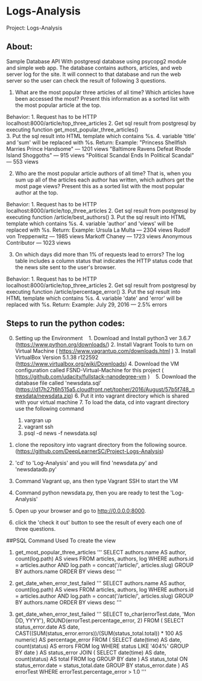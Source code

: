 # Logs-Analysis
Project: Logs-Analysis

## About:
Sample Database API With postgresql database using psycopg2 module and simple web app.
The database contains authors, articles, and web server log for the site.
It will connect to that database and run the web server so the user can check the result of following 3 questions.

  1. What are the most popular three articles of all time? 
  Which articles have been accessed the most? Present this information as a sorted list with the most popular article at the top.

  Behavior:
	1. Request has to be HTTP localhost:8000/article/top_three_articles 
	2. Get sql result from postgresql by executing function get_most_popular_three_articles()	
	3. Put the sql result into HTML template which contains %s. 
	4. variable 'title' and 'sum' will be replaced with %s.
  Return:
  	Example:
  	"Princess Shellfish Marries Prince Handsome" — 1201 views
  	"Baltimore Ravens Defeat Rhode Island Shoggoths" — 915 views
  	"Political Scandal Ends In Political Scandal" — 553 views

  2. Who are the most popular article authors of all time? 
  That is, when you sum up all of the articles each author has written, which authors get the most page views? 
  Present this as a sorted list with the most popular author at the top.
  
  Behavior:
	1. Request has to be HTTP localhost:8000/article/top_three_articles 
	2. Get sql result from postgresql by executing function /article/best_authors()	
	3. Put the sql result into HTML template which contains %s. 
	4. variable 'author' and 'views' will be replaced with %s.
  Return:
	Example:
	Ursula La Multa — 2304 views
  	Rudolf von Treppenwitz — 1985 views
  	Markoff Chaney — 1723 views
  	Anonymous Contributor — 1023 views

  3. On which days did more than 1% of requests lead to errors? 
  The log table includes a column status that indicates the HTTP status code that the news site sent to the user's browser.
  
  Behavior:
	1. Request has to be HTTP localhost:8000/article/top_three_articles 
	2. Get sql result from postgresql by executing function /article/percentage_error()	
	3. Put the sql result into HTML template which contains %s. 
	4. variable 'date' and 'error' will be replaced with %s.
  Return:
 	Example:
 	July 29, 2016 — 2.5% errors
  
## Steps to run the python codes:
	
  0. Setting up the Environment
  	1. Download and Install python3 ver 3.6.7 (https://www.python.org/downloads/)
	2. Install Vagrant Tools to turn on Virtual Machine ( https://www.vagrantup.com/downloads.html )
	3. Install VirtualBox Version 5.1.38 r122592 (https://www.virtualbox.org/wiki/Downloads)
	4. Download the VM configuration called FSND-Virtual-Machine for this project ( https://github.com/udacity/fullstack-nanodegree-vm ) 
  	5. Download the database file called 'newsdata.sql'
	(https://d17h27t6h515a5.cloudfront.net/topher/2016/August/57b5f748_newsdata/newsdata.zip)
	6. Put it into vagrant directory which is shared with your virtual machine
	7. To load the data, cd into vagrant directory use the following command
		1) vargran up 
		2) vagrant ssh
		3) psql -d news -f newsdata.sql

  1. clone the repository into vagrant directory from the following source.
	(https://github.com/DeepLearnerSC/Project-Logs-Analysis)
  2. 'cd' to 'Log-Analysis' and you will find 'newsdata.py' and 'newsdatadb.py'
  3. Command Vagrant up, ans then type Vagrant SSH to start the VM
  2. Command python newsdata.py, then you are ready to test the 'Log-Analysis'
  3. Open up your browser and go to http://0.0.0.0:8000.
  4. click the 'check it out' button to see the result of every each one of three questions.

##PSQL Command Used To create the view
1. get_most_popular_three_articles
'''
SELECT authors.name AS author, count(log.path) AS views
FROM articles, authors, log
WHERE authors.id = articles.author
AND log.path = concat('/article/', articles.slug)
GROUP BY authors.name
ORDER BY views desc
      '''

2. get_date_when_error_test_failed
'''
SELECT authors.name AS author, count(log.path) AS views
FROM articles, authors, log
WHERE authors.id = articles.author
AND log.path = concat('/article/', articles.slug)
GROUP BY authors.name
ORDER BY views desc
'''

3. get_date_when_error_test_failed
'''
SELECT
  to_char(errorTest.date, 'Mon DD, YYYY'),
  ROUND(errorTest.percentage_error, 2)
FROM (
  SELECT status_error.date AS date, 
    CAST((SUM(status_error.errors))/(SUM(status_total.total)) * 100
    AS numeric) AS percentage_error
  FROM (
    SELECT date(time) AS date, count(status) AS errors
    FROM log
    WHERE status
    LIKE '404%'
    GROUP BY date
  ) AS status_error
  JOIN (
    SELECT date(time) AS date, count(status) AS total
    FROM log
    GROUP BY date
  ) AS status_total
  ON status_error.date = status_total.date
  GROUP BY status_error.date
) AS errorTest
WHERE errorTest.percentage_error > 1.0
'''
	
